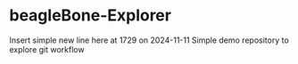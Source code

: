
# beagleBone-Explorer


Insert simple new line here at 1729 on 2024-11-11
Simple demo repository to explore git workflow
